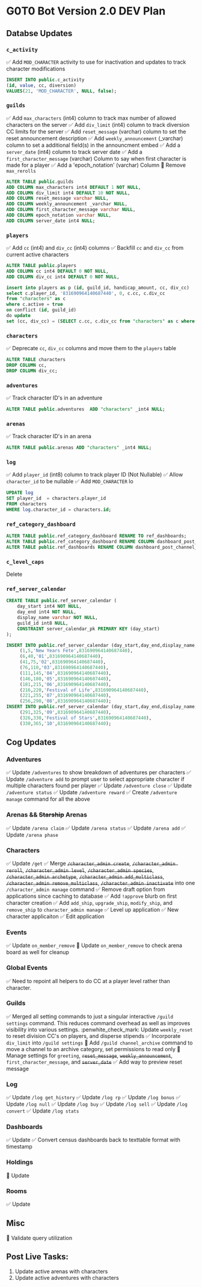 # G0T0 Bot Version 2.0 DEV Plan

## Databse Updates

### `c_activity`
:white_check_mark: Add `MOD_CHARACTER` activity to use for inactivation and updates to track character modifications
```sql
INSERT INTO public.c_activity
(id, value, cc, diversion)
VALUES(21, 'MOD_CHARACTER', NULL, false);
```

### `guilds`
:white_check_mark: Add `max_characters` (int4) column to track max number of allowed characters on the server
:white_check_mark: Add `div_limit` (int4) column to track diversion CC limits for the server
:white_check_mark: Add `reset_message` (varchar) column to set the reset announcement description
:white_check_mark: Add `weekly_announcement` (_varchar) column to set a additional field(s) in the announcment embed
:white_check_mark: Add a `server_date` (int4) column to track server date
:white_check_mark: Add a `first_character_message` (varchar) Column to say when first character is made for a player
:white_check_mark: Add a 'epoch_notation' (varchar) Column
:pencil: Remove `max_rerolls`

```sql
ALTER TABLE public.guilds
ADD COLUMN max_characters int4 DEFAULT 1 NOT NULL,
ADD COLUMN div_limit int4 DEFAULT 10 NOT NULL,
ADD COLUMN reset_message varchar NULL,
ADD COLUMN weekly_announcement _varchar NULL,
ADD COLUMN first_character_message varchar NULL,
ADD COLUMN epoch_notation varchar NULL,
ADD COLUMN server_date int4 NULL;
```

### `players`
:white_check_mark: Add `cc` (int4) and `div_cc` (int4) columns
:white_check_mark: Backfill `cc` and `div_cc` from current active characters

```sql
ALTER TABLE public.players
ADD COLUMN cc int4 DEFAULT 0 NOT NULL,
ADD COLUMN div_cc int4 DEFAULT 0 NOT NULL,
```

```sql
insert into players as p (id, guild_id, handicap_amount, cc, div_cc)
select c.player_id, '831690964140687440', 0, c.cc, c.div_cc
from "characters" as c
where c.active = true
on conflict (id, guild_id) 
do update
set (cc, div_cc) = (SELECT c.cc, c.div_cc from "characters" as c where c.player_id = p.id and c.active=true)
```

### `characters`
:white_check_mark:  Deprecate `cc`, `div_cc` columns and move them to the `players` table

```sql
ALTER TABLE characters
DROP COLUMN cc,
DROP COLUMN div_cc;
```

### `adventures`
:white_check_mark: Track character ID's in an adventure
```sql
ALTER TABLE public.adventures  ADD "characters" _int4 NULL;
```

### `arenas`
:white_check_mark: Track character ID's in an arena
```sql
ALTER TABLE public.arenas ADD "characters" _int4 NULL;
```

### `log`
:white_check_mark: Add `player_id` (int8) column to track player ID (Not Nullable)
:white_check_mark: Allow `character_id` to be nullable
:white_check_mark: Add `MOD_CHARACTER` lo

```sql
UPDATE log
SET player_id  = characters.player_id
FROM characters
WHERE log.character_id = characters.id;
```

### `ref_category_dashboard`
```sql
ALTER TABLE public.ref_category_dashboard RENAME TO ref_dashboards;
ALTER TABLE public.ref_category_dashboard RENAME COLUMN dashboard_post_id TO post_id;
ALTER TABLE public.ref_dashboards RENAME COLUMN dashboard_post_channel_id TO channel_id;
```

### `c_level_caps`
Delete

### `ref_server_calendar`
```sql
CREATE TABLE public.ref_server_calendar (
	day_start int4 NOT NULL,
	day_end int4 NOT NULL,
	display_name varchar NOT NULL,
	guild_id int8 NULL,
	CONSTRAINT server_calendar_pk PRIMARY KEY (day_start)
);
```
```sql
INSERT INTO public.ref_server_calendar (day_start,day_end,display_name,guild_id) VALUES
	 (1,5,'New Years Fete',831690964140687440),
	 (6,40,'01',831690964140687440),
	 (41,75,'02',831690964140687440),
	 (76,110,'03',831690964140687440),
	 (111,145,'04',831690964140687440),
	 (146,180,'05',831690964140687440),
	 (181,215,'06',831690964140687440),
	 (216,220,'Festival of Life',831690964140687440),
	 (221,255,'07',831690964140687440),
	 (256,290,'08',831690964140687440);
INSERT INTO public.ref_server_calendar (day_start,day_end,display_name,guild_id) VALUES
	 (291,325,'09',831690964140687440),
	 (326,330,'Festival of Stars',831690964140687440),
	 (330,365,'10',831690964140687440);
```

## Cog Updates
### Adventures
:white_check_mark: Update `/adventures` to show breakdown of adventures per characters
:white_check_mark: Update `/adventure add` to prompt user to select appropriate character if multiple characters found per player
:white_check_mark: Update `/adventure close`
:white_check_mark: Update `/adventure status`
:white_check_mark: Update `/adventure reward`
:white_check_mark: Create `/adventure manage` command for all the above

### Arenas && ~~Starship~~ Arenas
:white_check_mark: Update `/arena claim`
:white_check_mark: Update `/arena status`
:white_check_mark: Update `/arena add`
:white_check_mark: Update `/arena phase`

### Characters
:white_check_mark: Update `/get`
:white_check_mark: Merge ~~`/character_admin create`~~, ~~`/character_admin reroll`~~, ~~`/character_admin level`~~, ~~`/character_admin species`~~, ~~`/character_admin archetype`~~, ~~`/character_admin add_multiclass`~~, ~~`/character_admin remove_multiclass`~~, ~~`/character_admin inactivate`~~ into one `/character_admin manage` command
:white_check_mark: Remove draft option from applications since caching to database
:white_check_mark: Add `!approve` blurb on first character creation
:white_check_mark: Add `add_ship`, `upgrade_ship`, `modify_ship`, and `remove_ship` to `character_admin manage`
:white_check_mark: Level up application
:white_check_mark: New character applicaiton
:white_check_mark: Edit application

### Events
:white_check_mark: Update `on_member_remove`
:pencil: Update `on_member_remove` to check arena board as well for cleanup

### Global Events
:white_check_mark: Need to repoint all helpers to do CC at a player level rather than character. 

### Guilds
:white_check_mark: Merged all setting commands to just a singular interactive `/guild settings` command. This reduces command overhead as well as improves visibility into various settings.
:penwhite_check_mark: Update `weekly_reset` to reset division CC's on players, and disperse stipends
:white_check_mark: Incorporate `div_limit` into `/guild settings`
:pencil: Add `/guild channel_archive` command to move a channel to an archive category, set permissions to read only
:pencil: Manage settings for `greeting`, ~~`reset_message`~~, ~~`weekly_announcement`~~, `first_character_message`, and ~~`server_date`~~
:white_check_mark: Add way to preview reset message

### Log
:white_check_mark: Update `/log get_history`
:white_check_mark: Update `/log rp`
:white_check_mark: Update `/log bonus`
:white_check_mark: Update `/log null`
:white_check_mark: Update `/log buy`
:white_check_mark: Update `/log sell`
:white_check_mark: Update `/log convert`
:white_check_mark: Update `/log stats`

### Dashboards
:white_check_mark: Update
:white_check_mark: Convert census dashboards back to texttable format with timestamp

### Holdings
:pencil: Update

### Rooms
:white_check_mark: Update

## Misc
:pencil: Validate query utilization

## Post Live Tasks:
1. Update active arenas with characters
2. Update active adventures with characters